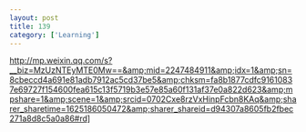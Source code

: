 ```yaml
---
layout: post
title: 139
category: ['Learning']
---
```


http://mp.weixin.qq.com/s?__biz=MzUzNTEyMTE0Mw==&amp;mid=2247484911&amp;idx=1&amp;sn=8cbeccd4a691e81adb7912ac5cd37be5&amp;chksm=fa8b1877cdfc91610837e69727f154600fea615c13f5719b3e57e85a60f131af37e0a822d623&amp;mpshare=1&amp;scene=1&amp;srcid=0702Cxe8rzVxHinpFcbn8KAq&amp;sharer_sharetime=1625186050472&amp;sharer_shareid=d94307a8605fb2fbec271a8d8c5a0a86#rd]


